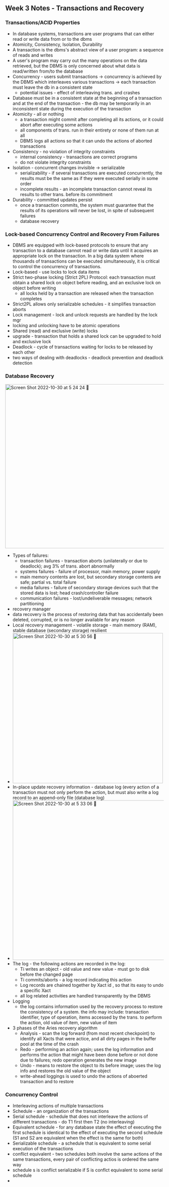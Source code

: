 ## Week 3 Notes - Transactions and Recovery

### Transactions/ACID Properties
* In database systems, transactions are user programs that can either read or write data from or to the dbms
* Atomicity, Consistency, Isolation, Durability
* A transaction is the dbms's abstract view of a user program: a sequence of reads and writes
* A user's program may carry out the many operations on the data retrieved, but the DBMS is only concerned about what data is read/written from/to the database
* Concurrency - users submit transactions -> concurrency is achieved by the DBMS which interleaves various transactions -> each transaction must leave the db in a consistent state
  * potential issues - effect of interleaving trans. and crashes
* Database must be in a consistent state at the beginning of a transaction and at the end of the transaction - the db may be temporarily in an inconsistent state during the execution of the transaction
* Atomicity - all or nothing
   * a transaction might commit after completing all its actions, or it could abort after executing some actions
   * all components of trans. run in their entirety or none of them run at all 
   * DBMS logs all actions so that it can undo the actions of aborted transactions
* Consistency - no violation of integrity constraints
   * internal consistency - transactions are correct programs
   * do not violate integrity constraints   
* Isolation - concurrent changes invisible -> serializable
   * serializability - if several transactions are executed concurrently, the results must be the same as if they were executed serially in some order
   * incomplete results - an incomplete transaction cannot reveal its results to other trans. before its commitment 
* Durability - committed updates persist
   * once a transaction commits, the system must guarantee that the results of its operations will never be lost, in spite of subsequent failures
   * database recovery

### Lock-based Concurrency Control and Recovery From Failures
* DBMS are equipped with lock-based protocols to ensure that any transaction to a database cannot read or write data until it acquires an appropriate lock on the transaction. In a big data system where thousands of transactions can be executed simultaneously, it is critical to control the concurrency of transactions.
* Lock-based - use locks to lock data items
* Strict two-phase locking (Strict 2PL) Protocol: each transaction must obtain a shared lock on object before reading, and an exclusive lock on object before writing
  * all locks held by a transaction are released when the transaction completes
* Strict2PL allows only serializable schedules - it simplifies transaction aborts
* Lock management - lock and unlock requests are handled by the lock mgr
* locking and unlocking have to be atomic operations
* Shared (read) and exclusive (write) locks
* upgrade - transaction that holds a shared lock can be upgraded to hold and exclusive lock
* Deadlock - cycle of transactions waiting for locks to be released by each other
* two ways of dealing with deadlocks - deadlock prevention and deadlock detection

### Database Recovery
<img width="521" alt="Screen Shot 2022-10-30 at 5 24 24 🌃" src="https://user-images.githubusercontent.com/17733481/198909411-49adf5f3-6ea7-43bd-95c6-b47d2408d568.png">

* Types of failures:
   * transaction failures - transaction aborts (unilaterally or due to deadlock); avg 3% of trans. abort abnormally
   * systems failures - failure of processor, main memory, power supply
   * main memory contents are lost, but secondary storage contents are safe; partial vs. total failure
   * media failures - failure of secondary storage devices such that the stored data is lost; head crash/controller failure
   * communication failures - lost/undeliverable messages; network partitioning  
* recovery manager
* data recovery is the process of restoring data that has accidentally been deleted, corrupted, or is no longer available for any reason
* Local recovery management - volatile storage - main memory (RAM), stable database (secondary storage) resilient 
* <img width="477" alt="Screen Shot 2022-10-30 at 5 30 56 🌃" src="https://user-images.githubusercontent.com/17733481/198909769-b01b252f-657d-4fb8-98d6-dc72cfac0e45.png">
* In-place update recovery information - database log (every action of a transaction must not only perform the action, but must also write a log record to an append-only file (database log)
* <img width="507" alt="Screen Shot 2022-10-30 at 5 33 06 🌃" src="https://user-images.githubusercontent.com/17733481/198909879-6ff701d3-5438-4e81-b7ff-27639915f4d9.png">
* The log - the following actions are recorded in the log:
  * Ti writes an object - old value and new value - must go to disk before the changed page
  * Ti commits/aborts - a log record indicating this action
  * Log records are chained together by Xact id , so that its easy to undo a specific Xact
  * all log related activities are handled transparently by the DBMS
* Logging
  * the log contains information used by the recovery process to restore the consistency of a system. the info may include: transaction identifier, type of operation, items accessed by the trans. to perform the action, old value of item, new value of item
* 3 phases of the Aries recovery algorithm
  * Analysis - scan the log forward (from most recent checkpoint) to identify all Xacts that were actice, and all dirty pages in the buffer pool at the time of the crash
  * Redo - performing an action again; uses the log information and performs the action that might have been done before or not done due to failures; redo operation generates the new image
  * Undo - means to restore the object to its before image; uses the log info and restores the old value of the object
  * write-ahead loggings is used to undo the actions of aboerted transaction and to restore

### Concurrency Control
* Interleaving actions of multiple transactions
* Schedule - an organization of the transactions
* Serial schedule - schedule that does not interleave the actions of different transactions - do T1 first then T2 (no interleaving)
* Equivalent schedule - for any database state the effect of executing the first schedule is identical to the effect of executing the second schedule (S1 and S2 are equivalent when the effect is the same for both)
* Serializable schedule - a schedule that is equivalent to some serial execution of the transactions
* conflict equivalent - two schedules both involve the same actions of the same transactions, every pair of conflicting actios is ordered the same way
* schedule s is conflict serializable if S is conflct equivalent to some serial schedule
* 


